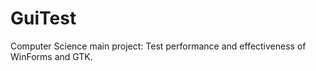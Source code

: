 GuiTest
=======

Computer Science main project: Test performance and effectiveness of WinForms and GTK.
